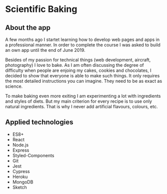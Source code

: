 # Scientific Baking

## About the app
A few months ago I startet learning how to develop web pages and apps in a professional manner. In order to complete the course I was asked to build an own app until the end of June 2019.

Besides of my passion for technical things (web development, aircraft, photography) I love to bake. As I am often discussing the degree of difficulty when people are enjoing my cakes, cookies and chocolates, I decided to show that everyone is able to make such things. It only requires the most detailed instructions you can imagine. They need to be as exact as science.

To make baking even more exiting I am experimenting a lot with ingredients and styles of diets. But my main criterion for every recipe is to use only natural ingredients. That is why I never add artificial flavours, colours, etc.

## Applied technologies
- ES8+
- React
- Node.js
- Express
- Styled-Components
- Git
- Jest
- Cypress
- Heroku
- MongoDB
- Sketch
